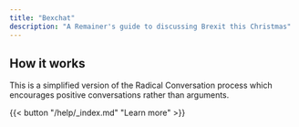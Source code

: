 ```yaml
---
title: "Bexchat"
description: "A Remainer's guide to discussing Brexit this Christmas"
---
```


## How it works

This is a simplified version of the Radical Conversation process which encourages positive conversations rather than arguments.

{{< button "/help/_index.md" "Learn more" >}}
